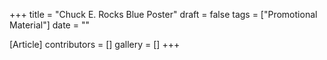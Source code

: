 +++
title = "Chuck E. Rocks Blue Poster"
draft = false
tags = ["Promotional Material"]
date = ""

[Article]
contributors = []
gallery = []
+++